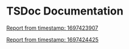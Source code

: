 # TSDoc Documentation
 
[Report from timestamp: 1697423907](./1697423907/index.html) 
 
[Report from timestamp: 1697424425](./1697424425/index.html) 
